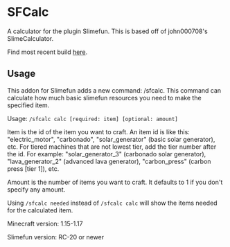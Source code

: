 # SFCalc
A calculator for the plugin Slimefun. This is based off of john000708's SlimeCalculator.

Find most recent build [here](https://thebusybiscuit.github.io/builds/Seggan/SFCalc/master).

## Usage

This addon for Slimefun adds a new command: /sfcalc. This command can calculate how much basic slimefun resources you need to make the specified item.

Usage: `/sfcalc calc [required: item] [optional: amount]`

Item is the id of the item you want to craft. An item id is like this: "electric_motor", "carbonado", "solar_generator" (basic solar generator), etc. For tiered machines that are not lowest tier, add the tier number after the id. For example: "solar_generator_3" (carbonado solar generator), "lava_generator_2" (advanced lava generator), "carbon_press" (carbon press [tier 1]), etc.

Amount is the number of items you want to craft. It defaults to 1 if you don't specify any amount.

Using `/sfcalc needed` instead of `/sfcalc calc` will show the items needed for the calculated item.

Minecraft version: 1.15-1.17

Slimefun version: RC-20 or newer